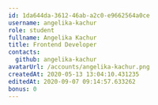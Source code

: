 ```yaml
---
id: 1da644da-3612-46ab-a2c0-e9662564a0ce
username: angelika-kachur
role: student
fullname: Angelika Kachur
title: Frontend Developer
contacts:
  github: angelika-kachur	
avatarUrl: /accounts/angelika-kachur.png	
createdAt: 2020-05-13 13:04:10.431235	
editedAt: 2020-09-07 09:14:57.633262	
bonus: 0
---
```


